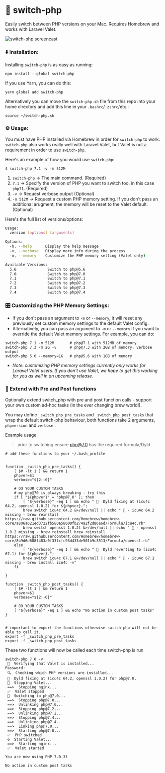 # 🔀 switch-php

Easily switch between PHP versions on your Mac. Requires Homebrew and works with Laravel Valet.

![switch-php screencast](./switch-php.gif)


### ⬇️️️ Installation:

Installing `switch-php` is as easy as running:

```
npm install --global switch-php
```

If you use Yarn, you can do this:

```
yarn global add switch-php
```

Alternatively you can move the `switch-php.sh` file from this repo into your home directory and add this line in your `.bashrc`/`.zshrc`/etc.:

```
source ~/switch-php.sh
```


### ⚙ Usage:

You must have PHP installed via Homebrew in order for `switch-php` to work. `switch-php` also works really well with Laravel Valet, but Valet is not a requirement in order to use `switch-php`.

Here's an example of how you would use `switch-php`:

```
$ switch-php 7.1 -v -m 512M
```

1. `switch-php` -> The main command. (Required)
1. `7.1` -> Specify the version of PHP you want to switch too, in this case `php71`. (Required)
1. `-v` -> Request verbose output (Optional)
1. `-m 512M` -> Request a custom PHP memory setting. If you don't pass an additional arugment, the memory will be reset to the Valet default. (Optional)

Here's the full list of versions/options:

```bash
Usage:
  version [options] [arguments]

Options:
  -h, --help      Display the help message
  -v, --verbose   Display more info during the process
  -m, --memory    Customize the PHP memory setting (Valet only)

Available Versions:
  5.6              Switch to php@5.6
  7.0              Switch to php@7.0
  7.1              Switch to php@7.1
  7.2              Switch to php@7.2
  7.3              Switch to php@7.3
  7.4              Switch to php@7.4
```


### 🎛 Customizing the PHP Memory Settings:

- If you don't pass an argument to `-m` or `--memory`, it will reset any previously set custom memory settings to the default Valet config.
- Alternatively, you can pass an argument to `-m` or    `--memory` if you want to override the default Valet memory settings. For example, you can do:

```
switch-php 7.1 -m 512M       # php@7.1 with 512MB of memory
switch-php 7.3 -m 2G -v      # php@7.3 with 2GB of memory; verbose output
switch-php 5.6 --memory=1G   # php@5.6 with 1GB of memory
```

- *Note: customizing PHP memory settings currently only works for Laravel Valet users. If you don't use Valet, we hope to get this working for you as well in an upcoming release.*



### 🎁 Extend with Pre and Post functions

Optionally extend switch_php with pre and post function calls - support your own custom ad-hoc tasks (in the ever changing brew world!).

You may define `_switch_php_pre_tasks` and `_switch_php_post_tasks` that wrap the default switch-php behaviour, both functions take 2 arguments, `phpversion` and `verbose` .



Example usage 

>  prior to switching ensure php@7.0 has the required formula/Dyld

````
# add these functions to your ~/.bash_profile


function _switch_php_pre_tasks() {
    [ $# -lt 1 ] && return 1
    phpver=$1
    verbose="${2:-0}"

    # DO YOUR CUSTOM TASKS
    # my php@70 is always breaking - try this 
    if [ "${phpver}" = 'php@7.0' ]; then
        [ "${verbose}" -eq 1 ] && echo " 🚩  Dyld fixing at (icu4c 64.2, openssl 1.0.2) for ${phpver}.";
        brew switch icu4c 64.2 &>/dev/null || echo " 🚩 - icu4c 64.2 missing - brew reinstall https://raw.githubusercontent.com/Homebrew/homebrew-core/a806a621ed3722fb580a58000fb274a2f2d86a6d/Formula/icu4c.rb"
        brew switch openssl 1.0.2t &>/dev/null || echo " 🚩 - openssl 1.0.2 missing - brew reinstall brew reinstall https://raw.githubusercontent.com/Homebrew/homebrew-core/8b9d6d688f483a0f33fcfc93d433de501b9c3513/Formula/openssl.rb"
    else
        [ "${verbose}" -eq 1 ] && echo " 🚩  Dyld reverting to (icu4c 67.1) for ${phpver}.";
        brew switch icu4c 67.1 &>/dev/null || echo " 🚩 - icu4c 67.1 missing - brew install icu4c -v"
    fi

}

function _switch_php_post_tasks() {
    [ $# -lt 1 ] && return 1
    phpver=$1
    verbose="${2:-0}"

    # DO YOUR CUSTOM TASKS
    [ "${verbose}" -eq 1 ] && echo "No action in custom post tasks" 
}


# important to export the functions otherwise switch-php will not be able to call it.
export -f _switch_php_pre_tasks
export -f _switch_php_post_tasks
````

These two functions will now be called each time switch-php is run.
```
switch-php 7.0 -v
 👀  Verifying that Valet is installed...
Password:
 🔍  Checking which PHP versions are installed...
 🚩  Dyld fixing at (icu4c 64.2, openssl 1.0.2) for php@7.0.
 🛑  Stopping Valet...
 ==>  Stopping nginx...
 ✅  Valet stopped
 🔀  Switching to php@7.0...
 ==>  Stopping php@7.0...
 ==>  Unlinking php@7.0...
 ==>  Stopping php@7.2...
 ==>  Unlinking php@7.2...
 ==>  Stopping php@7.4...
 ==>  Unlinking php@7.4...
 ==>  Linking php@7.0...
 ==>  Starting php@7.0...
 ✅  PHP switched
 ⚙  Starting Valet...
 ==>  Starting nginx...
 ✅  Valet started

You are now using PHP 7.0.33

No action in custom post tasks
```
